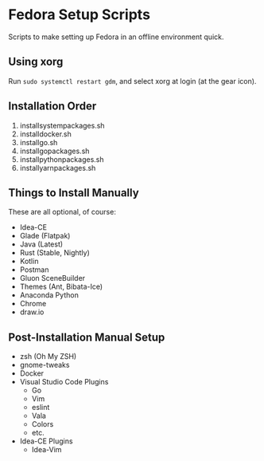 # Fedora Setup Scripts

Scripts to make setting up Fedora in an offline environment quick.

## Using xorg

Run `sudo systemctl restart gdm`, and select xorg at login (at the gear icon).

## Installation Order

1. installsystempackages.sh
1. installdocker.sh
1. installgo.sh
1. installgopackages.sh
1. installpythonpackages.sh
1. installyarnpackages.sh

## Things to Install Manually

These are all optional, of course:

- Idea-CE
- Glade (Flatpak)
- Java (Latest)
- Rust (Stable, Nightly)
- Kotlin
- Postman
- Gluon SceneBuilder
- Themes (Ant, Bibata-Ice)
- Anaconda Python
- Chrome
- draw.io

## Post-Installation Manual Setup

- zsh (Oh My ZSH)
- gnome-tweaks
- Docker
- Visual Studio Code Plugins
	- Go
	- Vim
	- eslint
	- Vala
	- Colors
	- etc.
- Idea-CE Plugins
	- Idea-Vim

